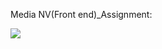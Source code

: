 Media NV(Front end)_Assignment:

<img src="https://res.cloudinary.com/drdjty87p/image/upload/v1709094498/Screenshot_2024-02-28_095656_ljy0c1.png"/>
